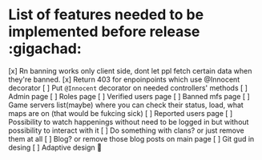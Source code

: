 # List of features needed to be implemented before release :gigachad:

[x] Rn banning works only client side, dont let ppl fetch certain data when they're banned.
[x] Return 403 for enpoinpoints which use @Innocent decorator
[ ] Put `@Innocent` decorator on needed controllers' methods
[ ] Admin page
    [ ] Roles page
    [ ] Verified users page
    [ ] Banned mfs page
    [ ] Game servers list(maybe) where you can check their status, load, what maps are on (that would be fukcing sick)
    [ ] Reported users page
[ ] Possibility to watch happenings without need to be logged in but without possibility to interact with it
[ ] Do something with clans? or just remove them at all
[ ] Blog? or remove those blog posts on main page
[ ] Git gud in desing
[ ] Adaptive design 🤮
